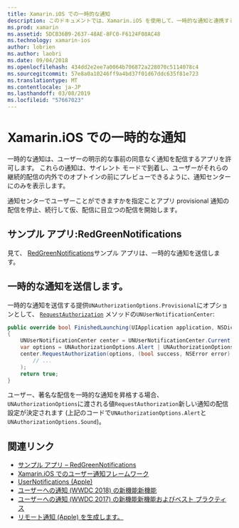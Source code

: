 ```yaml
---
title: Xamarin.iOS での一時的な通知
description: このドキュメントでは、Xamarin.iOS を使用して、一時的な通知と連携する方法について説明します。 IOS 12 で導入された、一時的な通知は、明示的なユーザーのアクセス許可がない通知の停止の通知を送信するアプリケーションを許可します。
ms.prod: xamarin
ms.assetid: 5DCB36B9-2637-48AE-8FC0-F6124F08AC48
ms.technology: xamarin-ios
author: lobrien
ms.author: laobri
ms.date: 09/04/2018
ms.openlocfilehash: 434dd2e2ee7a0064b706872a228070c5114078c4
ms.sourcegitcommit: 57e8a0a10246ff9a4bd37f01d67ddc635f81e723
ms.translationtype: MT
ms.contentlocale: ja-JP
ms.lasthandoff: 03/08/2019
ms.locfileid: "57667023"
---
```

# <a name="provisional-notifications-in-xamarinios"></a>Xamarin.iOS での一時的な通知

一時的な通知は、ユーザーの明示的な事前の同意なく通知を配信するアプリを許可します。 これらの通知は、サイレント モードで到着し、ユーザーがそれらの継続的配信の内外でのオプトインの前にプレビューできるように、通知センターにのみを表示します。

通知センターでユーザーことができますかを指定ことアプリ provisional 通知の配信を停止、続行して仮、配信に目立つの配信を開始します。

## <a name="sample-app-redgreennotifications"></a>サンプル アプリ:RedGreenNotifications

見て、 [RedGreenNotifications](https://developer.xamarin.com/samples/monotouch/iOS12/RedGreenNotifications)サンプル アプリは、一時的な通知を送信します。

## <a name="sending-provisional-notifications"></a>一時的な通知を送信します。

一時的な通知を送信する提供`UNAuthorizationOptions.Provisional`にオプションとして、 [`RequestAuthorization`](xref:UserNotifications.UNUserNotificationCenter.RequestAuthorization*)
メソッドの`UNUserNotificationCenter`:

```csharp
public override bool FinishedLaunching(UIApplication application, NSDictionary launchOptions)
{
    UNUserNotificationCenter center = UNUserNotificationCenter.Current;
    var options = UNAuthorizationOptions.Alert | UNAuthorizationOptions.Sound | UNAuthorizationOptions.Provisional;
    center.RequestAuthorization(options, (bool success, NSError error) => {
        // ...
    );
    return true;
}
```

ユーザー、著名な配信を一時的な通知を昇格する場合、`UNAuthorizationOptions`に渡される値`RequestAuthorization`新しい通知の配信設定が決定されます (上記のコードで`UNAuthorizationOptions.Alert`と`UNAuthorizationOptions.Sound`)。

## <a name="related-links"></a>関連リンク

- [サンプル アプリ – RedGreenNotifications](https://developer.xamarin.com/samples/monotouch/iOS12/RedGreenNotifications)
- [Xamarin.iOS でのユーザー通知フレームワーク](~/ios/platform/user-notifications/index.md)
- [UserNotifications (Apple)](https://developer.apple.com/documentation/usernotifications?language=objc)
- [ユーザーへの通知 (WWDC 2018) の新機能新機能](https://developer.apple.com/videos/play/wwdc2018/710/)
- [ユーザーへの通知 (WWDC 2017) の新機能新機能およびベスト プラクティス](https://developer.apple.com/videos/play/wwdc2017/708/)
- [リモート通知 (Apple) を生成します。](https://developer.apple.com/documentation/usernotifications/setting_up_a_remote_notification_server/generating_a_remote_notification)
